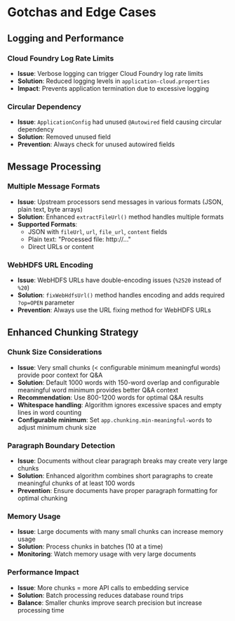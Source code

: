 # Gotchas and Edge Cases

## Logging and Performance

### Cloud Foundry Log Rate Limits
- **Issue**: Verbose logging can trigger Cloud Foundry log rate limits
- **Solution**: Reduced logging levels in `application-cloud.properties`
- **Impact**: Prevents application termination due to excessive logging

### Circular Dependency
- **Issue**: `ApplicationConfig` had unused `@Autowired` field causing circular dependency
- **Solution**: Removed unused field
- **Prevention**: Always check for unused autowired fields

## Message Processing

### Multiple Message Formats
- **Issue**: Upstream processors send messages in various formats (JSON, plain text, byte arrays)
- **Solution**: Enhanced `extractFileUrl()` method handles multiple formats
- **Supported Formats**:
  - JSON with `fileUrl`, `url`, `file_url`, `content` fields
  - Plain text: "Processed file: http://..."
  - Direct URLs or content

### WebHDFS URL Encoding
- **Issue**: WebHDFS URLs have double-encoding issues (`%2520` instead of `%20`)
- **Solution**: `fixWebHdfsUrl()` method handles encoding and adds required `?op=OPEN` parameter
- **Prevention**: Always use the URL fixing method for WebHDFS URLs

## Enhanced Chunking Strategy

### Chunk Size Considerations
- **Issue**: Very small chunks (< configurable minimum meaningful words) provide poor context for Q&A
- **Solution**: Default 1000 words with 150-word overlap and configurable meaningful word minimum provides better Q&A context
- **Recommendation**: Use 800-1200 words for optimal Q&A results
- **Whitespace handling**: Algorithm ignores excessive spaces and empty lines in word counting
- **Configurable minimum**: Set `app.chunking.min-meaningful-words` to adjust minimum chunk size

### Paragraph Boundary Detection
- **Issue**: Documents without clear paragraph breaks may create very large chunks
- **Solution**: Enhanced algorithm combines short paragraphs to create meaningful chunks of at least 100 words
- **Prevention**: Ensure documents have proper paragraph formatting for optimal chunking

### Memory Usage
- **Issue**: Large documents with many small chunks can increase memory usage
- **Solution**: Process chunks in batches (10 at a time)
- **Monitoring**: Watch memory usage with very large documents

### Performance Impact
- **Issue**: More chunks = more API calls to embedding service
- **Solution**: Batch processing reduces database round trips
- **Balance**: Smaller chunks improve search precision but increase processing time
